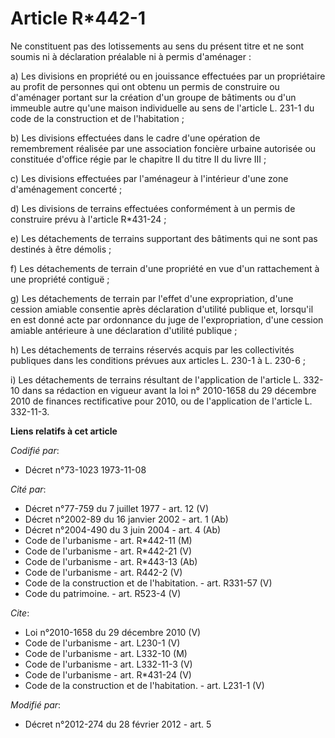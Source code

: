 # Article R*442-1

Ne constituent pas des lotissements au sens du présent titre et ne sont soumis ni à déclaration préalable ni à permis
d'aménager : 

a) Les divisions en propriété ou en jouissance effectuées par un propriétaire au profit de personnes qui ont obtenu un permis
de construire ou d'aménager portant sur la création d'un groupe de bâtiments ou d'un immeuble autre qu'une maison
individuelle au sens de l'article L. 231-1 du code de la construction et de l'habitation ; 

b) Les divisions effectuées dans le cadre d'une opération de remembrement réalisée par une association foncière urbaine
autorisée ou constituée d'office régie par le chapitre II du titre II du livre III ; 

c) Les divisions effectuées par l'aménageur à l'intérieur d'une zone d'aménagement concerté ; 

d) Les divisions de terrains effectuées conformément à un permis de construire prévu à l'article R*431-24 ; 

e) Les détachements de terrains supportant des bâtiments qui ne sont pas destinés à être démolis ; 

f) Les détachements de terrain d'une propriété en vue d'un rattachement à une propriété contiguë ; 

g) Les détachements de terrain par l'effet d'une expropriation, d'une cession amiable consentie après déclaration d'utilité
publique et, lorsqu'il en est donné acte par ordonnance du juge de l'expropriation, d'une cession amiable antérieure à une
déclaration d'utilité publique ; 

h) Les détachements de terrains réservés acquis par les collectivités publiques dans les conditions prévues aux articles L.
230-1 à L. 230-6 ; 

i) Les détachements de terrains résultant de l'application de l'article L. 332-10 dans sa rédaction en vigueur avant la loi
n° 2010-1658 du 29 décembre 2010 de finances rectificative pour 2010, ou de l'application de l'article L. 332-11-3.

**Liens relatifs à cet article**

_Codifié par_:

  - Décret n°73-1023 1973-11-08

_Cité par_:

  - Décret n°77-759 du 7 juillet 1977 - art. 12 (V)
  - Décret n°2002-89 du 16 janvier 2002 - art. 1 (Ab)
  - Décret n°2004-490 du 3 juin 2004 - art. 4 (Ab)
  - Code de l'urbanisme - art. R*442-11 (M)
  - Code de l'urbanisme - art. R*442-21 (V)
  - Code de l'urbanisme - art. R*443-13 (Ab)
  - Code de l'urbanisme - art. R442-2 (V)
  - Code de la construction et de l'habitation. - art. R331-57 (V)
  - Code du patrimoine. - art. R523-4 (V)

_Cite_:

  - Loi n°2010-1658 du 29 décembre 2010 (V)
  - Code de l'urbanisme - art. L230-1 (V)
  - Code de l'urbanisme - art. L332-10 (M)
  - Code de l'urbanisme - art. L332-11-3 (V)
  - Code de l'urbanisme - art. R*431-24 (V)
  - Code de la construction et de l'habitation. - art. L231-1 (V)

_Modifié par_:

  - Décret n°2012-274 du 28 février 2012 - art. 5

